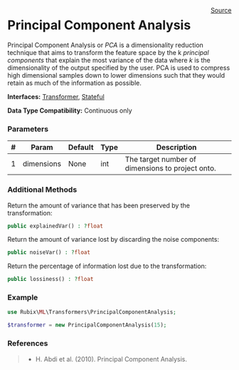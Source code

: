 <span style="float:right;"><a href="https://github.com/RubixML/RubixML/blob/master/src/Transformers/PrincipalComponentAnalysis.php">Source</a></span>

# Principal Component Analysis
Principal Component Analysis or *PCA* is a dimensionality reduction technique that aims to transform the feature space by the k *principal components* that explain the most variance of the data where *k* is the dimensionality of the output specified by the user. PCA is used to compress high dimensional samples down to lower dimensions such that they would retain as much of the information as possible.

**Interfaces:** [Transformer](api.md#transformer), [Stateful](api.md#stateful)

**Data Type Compatibility:** Continuous only

### Parameters
| # | Param | Default | Type | Description |
|---|---|---|---|---|
| 1 | dimensions | None | int | The target number of dimensions to project onto. |

### Additional Methods
Return the amount of variance that has been preserved by the transformation:
```php
public explainedVar() : ?float
```

Return the amount of variance lost by discarding the noise components:
```php
public noiseVar() : ?float
```

Return the percentage of information lost due to the transformation:
```php
public lossiness() : ?float
```

### Example
```php
use Rubix\ML\Transformers\PrincipalComponentAnalysis;

$transformer = new PrincipalComponentAnalysis(15);
```

### References
>- H. Abdi et al. (2010). Principal Component Analysis.